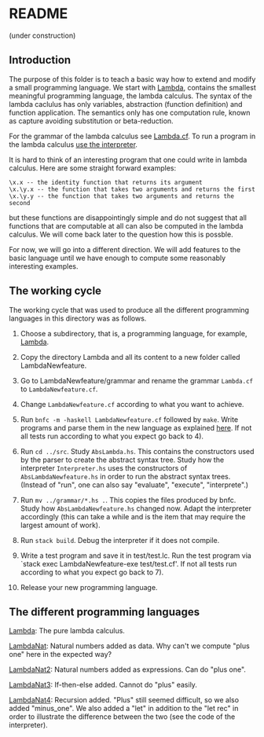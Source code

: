 # README

(under construction)

## Introduction

The purpose of this folder is to teach a basic way how to extend and modify a small programming language. We start with [Lambda](),
contains the smallest meaningful programming language, the lambda calculus. The syntax of the lambda caclulus has only variables, abstraction (function definition) and 
function application. The semantics only has one computation rule, known as capture avoiding substitution or beta-reduction.

For the grammar of the lambda calculus see [Lambda.cf](). To run a program in the lambda calculus [use the interpreter]().

It is hard to think of an interesting program that one could write in lambda calculus. Here are some straight forward examples:

    \x.x -- the identity function that returns its argument
    \x.\y.x -- the function that takes two arguments and returns the first
    \x.\y.y -- the function that takes two arguments and returns the second
    
but these functions are disappointingly simple and do not suggest that all functions that are computable at all can also be computed
in the lambda calculus. We will come back later to the question how this is possble.

For now, we will go into a different direction. We will add features to the basic language until we have enough to compute some reasonably
interesting examples.

## The working cycle

The working cycle that was used to produce all the different programming languages in this directory was as follows. 

1) Choose a subdirectory, that is, a programming language, for example, [Lambda]().

2) Copy the directory Lambda and all its content to a new folder called LambdaNewfeature.

3) Go to LambdaNewfeature/grammar and rename the grammar `Lambda.cf` to `LambdaNewfeature.cf`.

4) Change `LambdaNewfeature.cf` according to what you want to achieve.

5) Run `bnfc -m -haskell LambdaNewfeature.cf` followed by `make`. Write programs and parse them in the new language as explained [here]().
If not all tests run according to what you expect go back to 4).

6) Run `cd ../src`. Study `AbsLambda.hs`. This contains the constructors used by the parser to create the abstract syntax tree. 
Study how the interpreter `Interpreter.hs` uses the constructors of `AbsLambdaNewfeature.hs` in order to run
the abstract syntax trees. (Instead of "run", one can also say "evaluate", "execute", "interprete".)

7) Run `mv ../grammar/*.hs .`. This copies the files produced by bnfc. 
Study how `AbsLambdaNewfeature.hs` changed now. Adapt the interpreter accordingly (this can take a while and is the item that may require the largest amount of work).

8) Run `stack build`. Debug the interpreter if it does not compile. 

9) Write a test program and save it in test/test.lc. Run the test program via `stack exec LambdaNewfeature-exe test/test.cf'. 
If not all tests run according to what you expect go back to 7).

10) Release your new programming language.

## The different programming languages

[Lambda](): The pure lambda calculus.

[LambdaNat](): Natural numbers added as data. Why can't we compute "plus one" here in the expected way?

[LambdaNat2](): Natural numbers added as expressions. Can do "plus one".

[LambdaNat3](): If-then-else added. Cannot do "plus" easily.

[LambdaNat4](): Recursion added. "Plus" still seemed difficult, so we also added "minus_one". We also added a "let" in addition to the "let rec" in order to illustrate the difference between the two (see the code of the interpreter).






